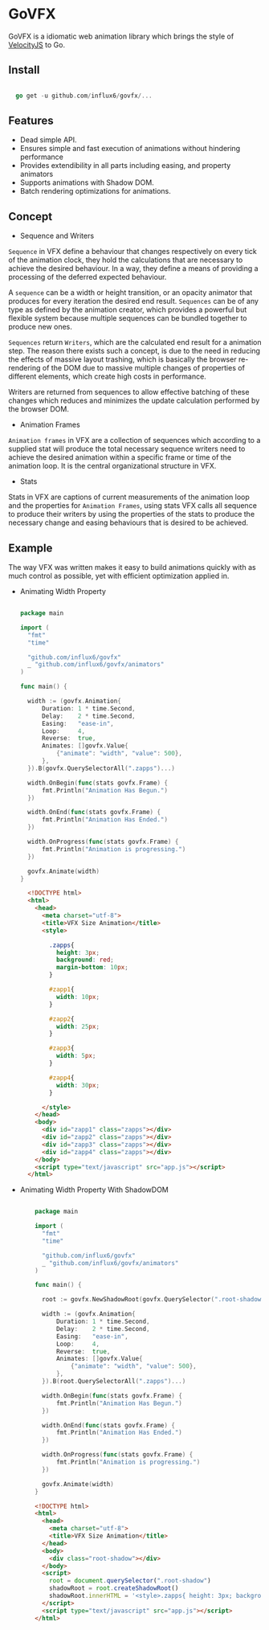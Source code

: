 # GoVFX
 GoVFX is a idiomatic web animation library which brings the style of [VelocityJS](https://julian.com/research/velocity/) to Go.

## Install

  ```go

    go get -u github.com/influx6/govfx/...

  ```

## Features

  - Dead simple API.
  - Ensures simple and fast execution of animations without hindering performance
  - Provides extendibility in all parts including easing, and property animators
  - Supports animations with Shadow DOM.
  - Batch rendering optimizations for animations.

## Concept

  - Sequence and Writers

  `Sequence` in VFX define a behaviour that changes respectively on every tick of
  the animation clock, they hold the calculations that are necessary to achieve
  the desired behaviour. In a way, they define a means of providing a
  processing of the deferred expected behaviour.

  A `sequence` can be a width or height transition, or an opacity animator that
  produces for every iteration the desired end result.
  `Sequences` can be of any type as defined by the animation creator, which
  provides a powerful but flexible system because multiple sequences can be bundled
  together to produce new ones.

  `Sequences` return `Writers`, which are the calculated end result for a animation step.
  The reason there exists such a concept, is due to the need in reducing the effects of
  massive layout trashing, which is basically the browser re-rendering of the DOM
  due to massive multiple changes of properties of different elements, which create
  high costs in performance.

  Writers are returned from sequences to allow effective batching of these changes
  which reduces and minimizes the update calculation performed by the browser DOM.

  - Animation Frames

  `Animation frames` in VFX are a collection of sequences which according to a
  supplied stat will produce the total necessary sequence writers need to
  achieve the desired animation within a specific frame or time of the animation
  loop. It is the central organizational structure in VFX.

  - Stats

  Stats in VFX are captions of current measurements of the animation loop and the
  properties for `Animation Frames`, using stats VFX calls all sequence to produce
  their writers by using the properties of the stats to produce the necessary change
  and easing behaviours that is desired to be achieved.

## Example
  The way VFX was written makes it easy to build animations quickly with as much
  control as possible, yet with efficient optimization applied in.

  - Animating Width Property

      ```go

      package main

      import (
      	"fmt"
      	"time"

      	"github.com/influx6/govfx"
      	_ "github.com/influx6/govfx/animators"
      )

      func main() {

      	width := (govfx.Animation{
      		Duration: 1 * time.Second,
      		Delay:    2 * time.Second,
      		Easing:   "ease-in",
      		Loop:     4,
      		Reverse:  true,
      		Animates: []govfx.Value{
      			{"animate": "width", "value": 500},
      		},
      	}).B(govfx.QuerySelectorAll(".zapps")...)

      	width.OnBegin(func(stats govfx.Frame) {
      		fmt.Println("Animation Has Begun.")
      	})

      	width.OnEnd(func(stats govfx.Frame) {
      		fmt.Println("Animation Has Ended.")
      	})

      	width.OnProgress(func(stats govfx.Frame) {
      		fmt.Println("Animation is progressing.")
      	})

      	govfx.Animate(width)
      }

      ```

      ```html
        <!DOCTYPE html>
        <html>
          <head>
            <meta charset="utf-8">
            <title>VFX Size Animation</title>
            <style>

              .zapps{
                height: 3px;
                background: red;
                margin-bottom: 10px;
              }

              #zapp1{
                width: 10px;
              }

              #zapp2{
                width: 25px;
              }

              #zapp3{
                width: 5px;
              }

              #zapp4{
                width: 30px;
              }

            </style>
          </head>
          <body>
            <div id="zapp1" class="zapps"></div>
            <div id="zapp2" class="zapps"></div>
            <div id="zapp3" class="zapps"></div>
            <div id="zapp4" class="zapps"></div>
          </body>
          <script type="text/javascript" src="app.js"></script>
        </html>

      ```

  - Animating Width Property With ShadowDOM

      ```go

          package main

          import (
          	"fmt"
          	"time"

          	"github.com/influx6/govfx"
          	_ "github.com/influx6/govfx/animators"
          )

          func main() {

          	root := govfx.NewShadowRoot(govfx.QuerySelector(".root-shadow"))

          	width := (govfx.Animation{
          		Duration: 1 * time.Second,
          		Delay:    2 * time.Second,
          		Easing:   "ease-in",
          		Loop:     4,
          		Reverse:  true,
          		Animates: []govfx.Value{
          			{"animate": "width", "value": 500},
          		},
          	}).B(root.QuerySelectorAll(".zapps")...)

          	width.OnBegin(func(stats govfx.Frame) {
          		fmt.Println("Animation Has Begun.")
          	})

          	width.OnEnd(func(stats govfx.Frame) {
          		fmt.Println("Animation Has Ended.")
          	})

          	width.OnProgress(func(stats govfx.Frame) {
          		fmt.Println("Animation is progressing.")
          	})

          	govfx.Animate(width)
          }

      ```

      ```html
          <!DOCTYPE html>
          <html>
            <head>
              <meta charset="utf-8">
              <title>VFX Size Animation</title>
            </head>
            <body>
              <div class="root-shadow"></div>
            </body>
            <script>
              root = document.querySelector(".root-shadow")
              shadowRoot = root.createShadowRoot()
              shadowRoot.innerHTML = '<style>.zapps{ height: 3px; background: red; margin-bottom: 10px; } #zapp1{ width: 10px; } #zapp2{ width: 25px; } #zapp3{ width: 5px; } #zapp4{ width: 30px; } </style><div id="zapp1" class="zapps"></div><div id="zapp2" class="zapps"></div><div id="zapp3" class="zapps"></div><div id="zapp4" class="zapps"></div>'
            </script>
            <script type="text/javascript" src="app.js"></script>
          </html>

      ```
